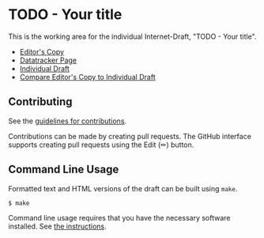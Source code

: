 # TODO - Your title

This is the working area for the individual Internet-Draft, "TODO - Your title".

* [Editor's Copy](https://benbucksch.github.io/pacc/#go.draft-bucksch-pacc.html)
* [Datatracker Page](https://datatracker.ietf.org/doc/draft-bucksch-pacc)
* [Individual Draft](https://datatracker.ietf.org/doc/html/draft-bucksch-pacc)
* [Compare Editor's Copy to Individual Draft](https://benbucksch.github.io/pacc/#go.draft-bucksch-pacc.diff)


## Contributing

See the
[guidelines for contributions](https://github.com/benbucksch/pacc/blob/main/CONTRIBUTING.md).

Contributions can be made by creating pull requests.
The GitHub interface supports creating pull requests using the Edit (✏) button.


## Command Line Usage

Formatted text and HTML versions of the draft can be built using `make`.

```sh
$ make
```

Command line usage requires that you have the necessary software installed.  See
[the instructions](https://github.com/martinthomson/i-d-template/blob/main/doc/SETUP.md).

